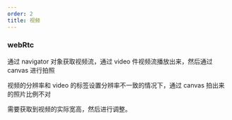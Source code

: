 ```yaml
---
order: 2
title: 视频
---
```


### webRtc

通过 navigator 对象获取视频流，通过 video 件视频流播放出来，然后通过 canvas 进行拍照

视频的分辨率和 video 的标签设置分辨率不一致的情况下，通过 canvas 拍出来的照片比例不对

需要获取到视频的实际宽高，然后进行调整。

<code src="./components/video"></code>
